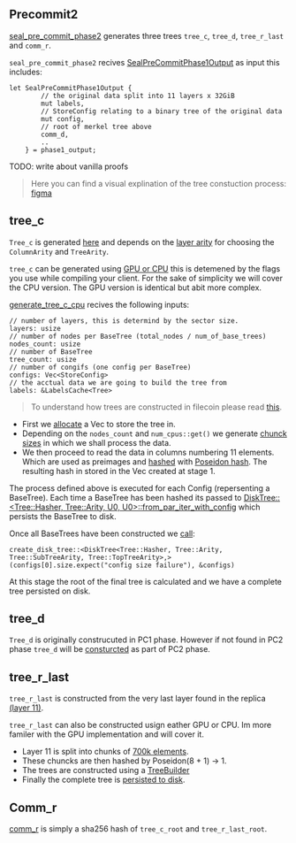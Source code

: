 ## Precommit2

[seal_pre_commit_phase2](https://github.com/filecoin-project/rust-fil-proofs/blob/bdb7c4261e770e70dc2c93cef9f73109f06354b6/filecoin-proofs/src/api/seal.rs#L214) generates three trees `tree_c`, `tree_d`, `tree_r_last` and `comm_r`. 


`seal_pre_commit_phase2` recives [SealPreCommitPhase1Output](https://github.com/filecoin-project/rust-fil-proofs/blob/415f9d2ea7967a0ca20f49361cc045469b454921/filecoin-proofs/src/types/mod.rs#L81) as input this includes:
```
let SealPreCommitPhase1Output {
        // the original data split into 11 layers x 32GiB
        mut labels,
        // StoreConfig relating to a binary tree of the original data
        mut config,
        // root of merkel tree above
        comm_d,
        ..
    } = phase1_output;
```

TODO: write about vanilla proofs


> Here you can find a visual explination of the tree constuction process: [figma](https://www.figma.com/file/VsodxV0DxhCevtmJIPoe57/Filecoin-tree-details?node-id=0-1&t=kA1ATuksTEKT4cwr-0)

## tree_c

`Tree_c` is generated [here](https://github.com/filecoin-project/rust-fil-proofs/blob/128f7209ec583e023f04630102ef1dd17fbe2370/storage-proofs-porep/src/stacked/vanilla/proof.rs#L1353) and depends on the [layer arity](https://github.com/filecoin-project/rust-fil-proofs/blob/1680ad08f607512e0c2f9d13c330d07f2b2ca081/filecoin-proofs/src/constants.rs#L108) for choosing the `ColumnArity` and `TreeArity`.

`tree_c` can be generated using [GPU or CPU](https://github.com/filecoin-project/rust-fil-proofs/blob/128f7209ec583e023f04630102ef1dd17fbe2370/storage-proofs-porep/src/stacked/vanilla/proof.rs#L455) this is detemened by the flags you use while compiling your client. For the sake of simplicity we will cover the CPU version. The GPU version is identical but abit more complex.

[generate_tree_c_cpu](https://github.com/filecoin-project/rust-fil-proofs/blob/128f7209ec583e023f04630102ef1dd17fbe2370/storage-proofs-porep/src/stacked/vanilla/proof.rs#L768) recives the following inputs:

```
// number of layers, this is determind by the sector size.
layers: usize
// number of nodes per BaseTree (total_nodes / num_of_base_trees)
nodes_count: usize
// number of BaseTree
tree_count: usize
// number of congifs (one config per BaseTree)
configs: Vec<StoreConfig>
// the acctual data we are going to build the tree from
labels: &LabelsCache<Tree>
```

> To understand how trees are constructed in filecoin please read [this](https://github.com/ingonyama-zk/filecoin-overview/blob/main/SealingProcesses/Abitontrees.md).

- First we [allocate](https://github.com/filecoin-project/rust-fil-proofs/blob/128f7209ec583e023f04630102ef1dd17fbe2370/storage-proofs-porep/src/stacked/vanilla/proof.rs#L785) a Vec to store the tree in.
- Depending on the `nodes_count` and `num_cpus::get()` we generate [chunck sizes](https://github.com/filecoin-project/rust-fil-proofs/blob/128f7209ec583e023f04630102ef1dd17fbe2370/storage-proofs-porep/src/stacked/vanilla/proof.rs#L795) in which we shall process the data.
- We then proceed to read the data in columns numbering 11 elements. Which are used as preimages and [hashed](https://github.com/filecoin-project/rust-fil-proofs/blob/128f7209ec583e023f04630102ef1dd17fbe2370/storage-proofs-porep/src/stacked/vanilla/proof.rs#L813) with [Poseidon hash](https://github.com/filecoin-project/rust-fil-proofs/blob/bd2e158e18dcb3e2a3e96591d98deff6c25651ac/storage-proofs-porep/src/stacked/vanilla/hash.rs#L12). The resulting hash in stored in the Vec created at stage 1.


The process defined above is executed for each Config (repersenting a BaseTree). Each time a BaseTree has been hashed its passed to [DiskTree::<Tree::Hasher, Tree::Arity, U0, U0>::from_par_iter_with_config](https://github.com/filecoin-project/rust-fil-proofs/blob/128f7209ec583e023f04630102ef1dd17fbe2370/storage-proofs-porep/src/stacked/vanilla/proof.rs#L819) which persists the BaseTree to disk.

Once all BaseTrees have been constructed we [call](https://github.com/filecoin-project/rust-fil-proofs/blob/128f7209ec583e023f04630102ef1dd17fbe2370/storage-proofs-porep/src/stacked/vanilla/proof.rs#L830):
```
create_disk_tree::<DiskTree<Tree::Hasher, Tree::Arity, Tree::SubTreeArity, Tree::TopTreeArity>,>(configs[0].size.expect("config size failure"), &configs)
```

At this stage the root of the final tree is calculated and we have a complete tree persisted on disk.


## tree_d
`Tree_d` is originally construcuted in PC1 phase. However if not found in PC2 phase `tree_d` will be [consturcted](https://github.com/filecoin-project/rust-fil-proofs/blob/128f7209ec583e023f04630102ef1dd17fbe2370/storage-proofs-porep/src/stacked/vanilla/proof.rs#L1389) as part of PC2 phase.


## tree_r_last

`tree_r_last` is constructed from the very last layer found in the replica [(layer 11)](https://github.com/filecoin-project/rust-fil-proofs/blob/128f7209ec583e023f04630102ef1dd17fbe2370/storage-proofs-porep/src/stacked/vanilla/proof.rs#L1424).

`tree_r_last` can also be constructed usign eather GPU or CPU. Im more familer with the GPU implementation and will cover it.

- Layer 11 is split into chunks of [700k elements](https://github.com/filecoin-project/rust-fil-proofs/blob/64c03eb9bf6ceed1a788e51ae9669e58cba2d977/storage-proofs-core/src/settings.rs#L44).
- These chuncks are then hashed by Poseidon(8 + 1) -> 1.
- The trees are constructed using a [TreeBuilder](https://github.com/filecoin-project/rust-fil-proofs/blob/128f7209ec583e023f04630102ef1dd17fbe2370/storage-proofs-porep/src/stacked/vanilla/proof.rs#L1086)
- Finally the complete tree is [persisted to disk](https://github.com/filecoin-project/rust-fil-proofs/blob/128f7209ec583e023f04630102ef1dd17fbe2370/storage-proofs-porep/src/stacked/vanilla/proof.rs#L1123).


## Comm_r

[comm_r](https://github.com/filecoin-project/rust-fil-proofs/blob/128f7209ec583e023f04630102ef1dd17fbe2370/storage-proofs-porep/src/stacked/vanilla/proof.rs#L1437) is simply a sha256 hash of `tree_c_root` and `tree_r_last_root`.
